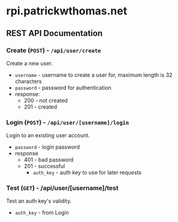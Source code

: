 # rpi.patrickwthomas.net

## REST API Documentation

### Create (`POST`) - `/api/user/create`

Create a new user.

- `username` - username to create a user for, maximum length is 32 characters
- `password` - password for authentication
- response:
  - 200 - not created
  - 201 - created

### Login (`POST`) - `/api/user/[username]/login`

Login to an existing user account.

- `password` - login password
- response
  - 401 - bad password
  - 201 - successful
    - `auth_key` - auth key to use for later requests

### Test (`GET`) - /api/user/[username]/test

Test an auth key's validity.

- `auth_key` - from Login
